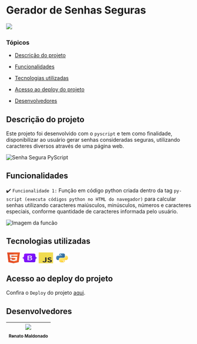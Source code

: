 # Gerador de Senhas Seguras

<p>
   <img src="http://img.shields.io/static/v1?label=STATUS&message=EM%20DESENVOLVIMENTO&color=RED&style=for-the-badge"/>
</p>

### Tópicos 

- [Descrição do projeto](#descrição-do-projeto)

- [Funcionalidades](#funcionalidades)

- [Tecnologias utilizadas](#tecnologias-utilizadas)
 
- [Acesso ao deploy do projeto](#acesso-ao-deploy-do-projeto)

- [Desenvolvedores](#desenvolvedores)

## Descrição do projeto 

Este projeto foi desenvolvido com o `pyscript` e tem como finalidade, disponibilizar ao usuário gerar senhas consideradas seguras, utilizando caracteres diversos através de uma página web.

![Senha Segura PyScript](https://user-images.githubusercontent.com/49447595/185943913-748e14fb-df34-47df-950a-787e169289c1.PNG)

## Funcionalidades

:heavy_check_mark: `Funcionalidade 1:` Função em código python criada dentro da tag `py-script (executa códigos python no HTML do navegador)` para calcular senhas utilizando caracteres maiúsculos, minúsculos, números e caracteres especiais, conforme quantidade de caracteres informada pelo usuário.

![Imagem da funcão](https://user-images.githubusercontent.com/49447595/185811131-d2ebf522-6fce-4783-a17c-9441bfe85161.PNG)

## Tecnologias utilizadas
<p>
<img align="center" alt="Renato-html" height="30" width="40" src="https://raw.githubusercontent.com/devicons/devicon/master/icons/html5/html5-original.svg">
<img align="center" alt="Renato-bootstrap" height="30" width="40" src="https://raw.githubusercontent.com/devicons/devicon/master/icons/bootstrap/bootstrap-original.svg">
<img align="center" alt="Renato-javascript" height="30" width="40" src="https://raw.githubusercontent.com/devicons/devicon/master/icons/javascript/javascript-original.svg">
<img align="center" alt="Renato-python" height="30" width="40" src="https://raw.githubusercontent.com/devicons/devicon/master/icons/python/python-original.svg">
</p>

## Acesso ao deploy do projeto

Confira o `Deploy` do projeto [aqui](https://renthus.github.io/secure-passwords-generator/).

## Desenvolvedores
| [<img src="https://avatars.githubusercontent.com/u/49447595?v=4" width=115><br><sub>Renato Maldonado</sub>](https://github.com/renthus)
| :---: |
